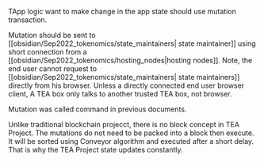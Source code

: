 TApp logic want to make change in the app state should use mutation transaction.

Mutation should be sent to [[obsidian/Sep2022_tokenomics/state_maintainers| state maintainer]] using short connection from a [[obsidian/Sep2022_tokenomics/hosting_nodes|hosting nodes]]. Note, the end user cannot request to [[obsidian/Sep2022_tokenomics/state_maintainers| state maintainers]] directly from his browser. Unless a directly connected end user browser client, A TEA box only talks to another trusted TEA box, not browser. 

Mutation was called command in previous documents.

Unlike traditional blockchain projecct, there is no block concept in TEA Project. The mutations do not need to be packed into a block then execute. It will be sorted using Conveyor algorithm and executed after a short delay. That is why the TEA Project state updates constantly.